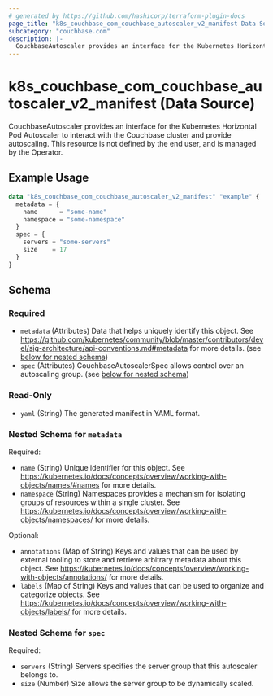 ```yaml
---
# generated by https://github.com/hashicorp/terraform-plugin-docs
page_title: "k8s_couchbase_com_couchbase_autoscaler_v2_manifest Data Source - terraform-provider-k8s"
subcategory: "couchbase.com"
description: |-
  CouchbaseAutoscaler provides an interface for the Kubernetes Horizontal Pod Autoscaler to interact with the Couchbase cluster and provide autoscaling. This resource is not defined by the end user, and is managed by the Operator.
---
```


# k8s_couchbase_com_couchbase_autoscaler_v2_manifest (Data Source)

CouchbaseAutoscaler provides an interface for the Kubernetes Horizontal Pod Autoscaler to interact with the Couchbase cluster and provide autoscaling. This resource is not defined by the end user, and is managed by the Operator.

## Example Usage

```terraform
data "k8s_couchbase_com_couchbase_autoscaler_v2_manifest" "example" {
  metadata = {
    name      = "some-name"
    namespace = "some-namespace"
  }
  spec = {
    servers = "some-servers"
    size    = 17
  }
}
```

<!-- schema generated by tfplugindocs -->
## Schema

### Required

- `metadata` (Attributes) Data that helps uniquely identify this object. See https://github.com/kubernetes/community/blob/master/contributors/devel/sig-architecture/api-conventions.md#metadata for more details. (see [below for nested schema](#nestedatt--metadata))
- `spec` (Attributes) CouchbaseAutoscalerSpec allows control over an autoscaling group. (see [below for nested schema](#nestedatt--spec))

### Read-Only

- `yaml` (String) The generated manifest in YAML format.

<a id="nestedatt--metadata"></a>
### Nested Schema for `metadata`

Required:

- `name` (String) Unique identifier for this object. See https://kubernetes.io/docs/concepts/overview/working-with-objects/names/#names for more details.
- `namespace` (String) Namespaces provides a mechanism for isolating groups of resources within a single cluster. See https://kubernetes.io/docs/concepts/overview/working-with-objects/namespaces/ for more details.

Optional:

- `annotations` (Map of String) Keys and values that can be used by external tooling to store and retrieve arbitrary metadata about this object. See https://kubernetes.io/docs/concepts/overview/working-with-objects/annotations/ for more details.
- `labels` (Map of String) Keys and values that can be used to organize and categorize objects. See https://kubernetes.io/docs/concepts/overview/working-with-objects/labels/ for more details.


<a id="nestedatt--spec"></a>
### Nested Schema for `spec`

Required:

- `servers` (String) Servers specifies the server group that this autoscaler belongs to.
- `size` (Number) Size allows the server group to be dynamically scaled.
